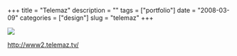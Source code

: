 +++
title = "Telemaz"
description = ""
tags = ["portfolio"]
date = "2008-03-09"
categories = ["design"]
slug = "telemaz"
+++


 

  <div id="screens-thumbs" class="clearfix">
    <div class="txt-center" id="design-submission"><a href="http://www2.telemaz.tv/"><img id='bluga-thumbnail-846' class='bluga-thumbnail large' src='//konigi.com/media/bluga/
wt47f2790c7612e_0.jpg'/></a></div>  
  </div>   
<p><a href="http://www2.telemaz.tv/">http://www2.telemaz.tv/</a></p>




